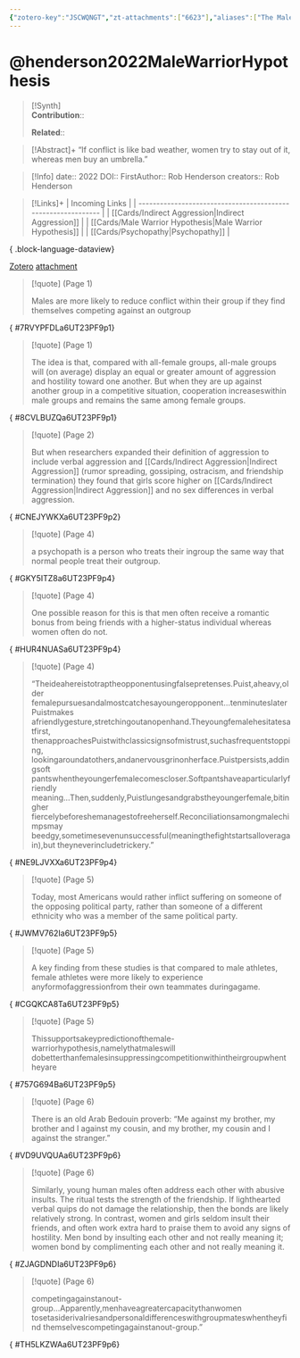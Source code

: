 ```yaml
---
{"zotero-key":"JSCWQNGT","zt-attachments":["6623"],"aliases":["The Male-Warrior Hypothesis"],"keywords":null,"FirstAuthor":"[[ Rob Henderson]]","dg-publish":true,"tags":["source/article"],"permalink":"/sources/articles/henderson2022-male-warrior-hypothesis/","dgPassFrontmatter":true}
---
```


# @henderson2022MaleWarriorHypothesis

>[!Synth]  
>**Contribution**::  
>  
>**Related**:: 
>  

> [!Abstract]+
> “If conflict is like bad weather, women try to stay out of it, whereas men buy an umbrella.”

> [!Info]
> date:: 2022
> DOI:: 
> FirstAuthor:: Rob Henderson
> creators:: Rob Henderson

> [!Links]+
>  | Incoming Links                                                |
> | ------------------------------------------------------------- |
> | [[Cards/Indirect Aggression\|Indirect Aggression]]         |
> | [[Cards/Male Warrior Hypothesis\|Male Warrior Hypothesis]] |
> | [[Cards/Psychopathy\|Psychopathy]]                         |
> 
{ .block-language-dataview}


[Zotero](zotero://select/library/items/JSCWQNGT) [attachment](<file:///Users/nathanmaxwell/Zotero/storage/6UT23PF9/Henderson_2022_The%20Male-Warrior%20Hypothesis.pdf>)

> [!quote] (Page 1)
> 
> Males are more likely to reduce conflict within their group if they find themselves competing against an outgroup
>
{ #7RVYPFDLa6UT23PF9p1}


> [!quote] (Page 1)
> 
> The idea is that, compared with all-female groups, all-male groups will (on average) display an equal or greater amount of aggression and hostility toward one another. But when they are up against another group in a competitive situation, cooperation increaseswithin male groups and remains the same among female groups.
>
{ #8CVLBUZQa6UT23PF9p1}


> [!quote] (Page 2)
> 
> But when researchers expanded their definition of aggression to include verbal aggression and [[Cards/Indirect Aggression\|Indirect Aggression]] (rumor spreading, gossiping, ostracism, and friendship termination) they found that girls score higher on [[Cards/Indirect Aggression\|Indirect Aggression]] and no sex differences in verbal aggression.
>
{ #CNEJYWKXa6UT23PF9p2}


> [!quote] (Page 4)
> 
> a psychopath is a person who treats their ingroup the same way that normal people treat their outgroup.
>
{ #GKY5ITZ8a6UT23PF9p4}


> [!quote] (Page 4)
> 
> One possible reason for this is that men often receive a romantic bonus from being friends with a higher-status individual whereas women often do not.
>
{ #HUR4NUASa6UT23PF9p4}


> [!quote] (Page 4)
> 
> “Theideahereistotraptheopponentusingfalsepretenses.Puist,aheavy,older femalepursuesandalmostcatchesayoungeropponent...tenminuteslaterPuistmakes afriendlygesture,stretchingoutanopenhand.Theyoungfemalehesitatesatfirst, thenapproachesPuistwithclassicsignsofmistrust,suchasfrequentstopping, lookingaroundatothers,andanervousgrinonherface.Puistpersists,addingsoft pantswhentheyoungerfemalecomescloser.Softpantshaveaparticularlyfriendly meaning...Then,suddenly,Puistlungesandgrabstheyoungerfemale,bitingher fiercelybeforeshemanagestofreeherself.Reconciliationsamongmalechimpsmay beedgy,sometimesevenunsuccessful(meaningthefightstartsalloveragain),but theyneverincludetrickery.”
>
{ #NE9LJVXXa6UT23PF9p4}


> [!quote] (Page 5)
> 
> Today, most Americans would rather inflict suffering on someone of the opposing political party, rather than someone of a different ethnicity who was a member of the same political party.
>
{ #JWMV762Ia6UT23PF9p5}


> [!quote] (Page 5)
> 
> A key finding from these studies is that compared to male athletes, female athletes were more likely to experience anyformofaggressionfrom their own teammates duringagame.
>
{ #CGQKCA8Ta6UT23PF9p5}


> [!quote] (Page 5)
> 
> Thissupportsakeypredictionofthemale-warriorhypothesis,namelythatmaleswill dobetterthanfemalesinsuppressingcompetitionwithintheirgroupwhentheyare
>
{ #757G694Ba6UT23PF9p5}


> [!quote] (Page 6)
> 
> There is an old Arab Bedouin proverb: “Me against my brother, my brother and I against my cousin, and my brother, my cousin and I against the stranger.”
>
{ #VD9UVQUAa6UT23PF9p6}


> [!quote] (Page 6)
> 
> Similarly, young human males often address each other with abusive insults. The ritual tests the strength of the friendship. If lighthearted verbal quips do not damage the relationship, then the bonds are likely relatively strong. In contrast, women and girls seldom insult their friends, and often work extra hard to praise them to avoid any signs of hostility. Men bond by insulting each other and not really meaning it; women bond by complimenting each other and not really meaning it.
>
{ #ZJAGDNDIa6UT23PF9p6}


> [!quote] (Page 6)
> 
> competingagainstanout-group...Apparently,menhaveagreatercapacitythanwomen tosetasiderivalriesandpersonaldifferenceswithgroupmateswhentheyfind themselvescompetingagainstanout-group.”
>
{ #TH5LKZWAa6UT23PF9p6}

